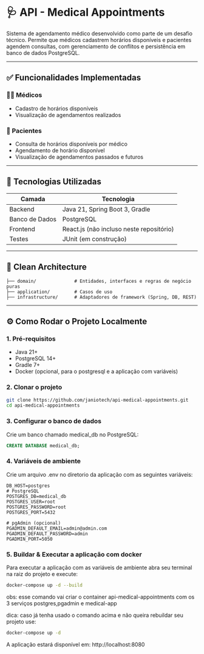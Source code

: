 # 🩺 API - Medical Appointments

Sistema de agendamento médico desenvolvido como parte de um desafio técnico. Permite que médicos cadastrem horários disponíveis e pacientes agendem consultas, com gerenciamento de conflitos e persistência em banco de dados PostgreSQL.

---


## ✅ Funcionalidades Implementadas

### 👨‍⚕️ Médicos
- Cadastro de horários disponíveis
- Visualização de agendamentos realizados


### 👤 Pacientes
- Consulta de horários disponíveis por médico
- Agendamento de horário disponível
- Visualização de agendamentos passados e futuros

---


## 🧠 Tecnologias Utilizadas

| Camada         | Tecnologia        |
|----------------|-------------------|
| Backend        | Java 21, Spring Boot 3, Gradle |
| Banco de Dados | PostgreSQL        |
| Frontend       | React.js (não incluso neste repositório) |
| Testes         | JUnit (em construção) |

---

## 🧱 Clean Architecture

```
├── domain/              # Entidades, interfaces e regras de negócio puras
├── application/         # Casos de uso
├── infrastructure/      # Adaptadores de framework (Spring, DB, REST)
```
---

## ⚙️ Como Rodar o Projeto Localmente

### 1. Pré-requisitos

- Java 21+
- PostgreSQL 14+
- Gradle 7+
- Docker (opcional, para o postgresql e a aplicação com variáveis)

### 2. Clonar o projeto

```bash
git clone https://github.com/janiotech/api-medical-appointments.git
cd api-medical-appointments
```

### 3. Configurar o banco de dados

Crie um banco chamado medical_db no PostgreSQL:
```sql
CREATE DATABASE medical_db;
```

### 4. Variáveis de ambiente

Crie um arquivo .env no diretorio da aplicação com as seguintes variáveis:
```env
DB_HOST=postgres
# PostgreSQL
POSTGRES_DB=medical_db
POSTGRES_USER=root
POSTGRES_PASSWORD=root
POSTGRES_PORT=5432

# pgAdmin (opcional)
PGADMIN_DEFAULT_EMAIL=admin@admin.com
PGADMIN_DEFAULT_PASSWORD=admin
PGADMIN_PORT=5050
```

### 5. Buildar & Executar a aplicação com docker

Para executar a aplicação com as variáveis de ambiente abra seu terminal na raiz do projeto e execute:
```bash
docker-compose up -d --build
```
obs: esse comando vai criar o container api-medical-appointments com os 3 serviços postgres,pgadmin e medical-app


dica: caso já tenha usado o comando acima e não queira rebuildar seu projeto use:
```bash
docker-compose up -d
```

A aplicação estará disponível em: http://localhost:8080



